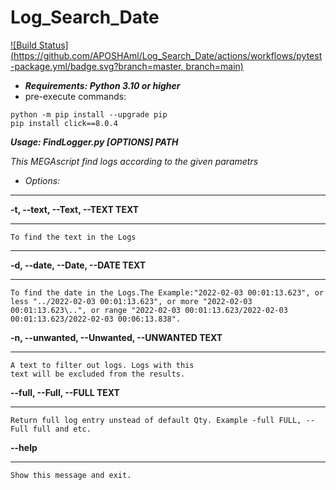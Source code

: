 # Log_Search_Date

[![Build Status](https://github.com/APOSHAml/Log_Search_Date/actions/workflows/pytest-package.yml/badge.svg?branch=master, branch=main)](https://github.com/APOSHAml/Log_Search_Date/actions/workflows/pytest-package.yml)

* ___Requirements: Python 3.10 or higher___
* pre-execute commands:

```
python -m pip install --upgrade pip
pip install click==8.0.4
```

___Usage: FindLogger.py [OPTIONS] PATH___

  _This MEGAscript find logs according to the given parametrs_

* _Options:_
___
  __-t, --text, --Text, --TEXT TEXT__
  ___
    To find the text in the Logs
___
  __-d, --date, --Date, --DATE TEXT__
  ___
    To find the date in the Logs.The Example:"2022-02-03 00:01:13.623", or less "../2022-02-03 00:01:13.623", or more "2022-02-03 00:01:13.623\..", or range "2022-02-03 00:01:13.623/2022-02-03 00:01:13.623/2022-02-03 00:06:13.838".
  __-n, --unwanted, --Unwanted, --UNWANTED TEXT__
  ___
    A text to filter out logs. Logs with this
    text will be excluded from the results.
  __--full, --Full, --FULL TEXT__ 
  ___
    Return full log entry unstead of default Qty. Example -full FULL, --Full full and etc.
  __--help__
  ___
    Show this message and exit.
